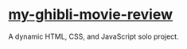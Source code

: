 # [my-ghibli-movie-review](https://richard-watanabe.github.io/my-ghibli-movie-review/)

A dynamic HTML, CSS, and JavaScript solo project.
